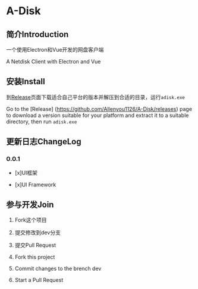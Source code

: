 # A-Disk

## 简介Introduction

一个使用Electron和Vue开发的网盘客户端

A Netdisk Client with Electron and Vue

## 安装Install

到[Release](https://github.com/Allenyou1126/A-Disk/releases)页面下载适合自己平台的版本并解压到合适的目录，运行`adisk.exe`

Go to the [Release] (https://github.com/Allenyou1126/A-Disk/releases) page to download a version suitable for your platform and extract it to a suitable directory, then run `adisk.exe`

## 更新日志ChangeLog

### 0.0.1

- [x]UI框架

- [x]UI Framework

## 参与开发Join

1. Fork这个项目
2. 提交修改到dev分支
3. 提交Pull Request

1. Fork this project
2. Commit changes to the brench dev
3. Start a Pull Request
